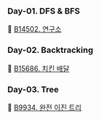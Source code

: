 ### Day-01. DFS & BFS
🥇 [B14502. 연구소](https://www.acmicpc.net/problem/14502)

### Day-02. Backtracking
🥇 [B15686. 치킨 배달](https://www.acmicpc.net/problem/15686)

### Day-03. Tree
🥈 [B9934. 완전 이진 트리](https://www.acmicpc.net/problem/9934)

